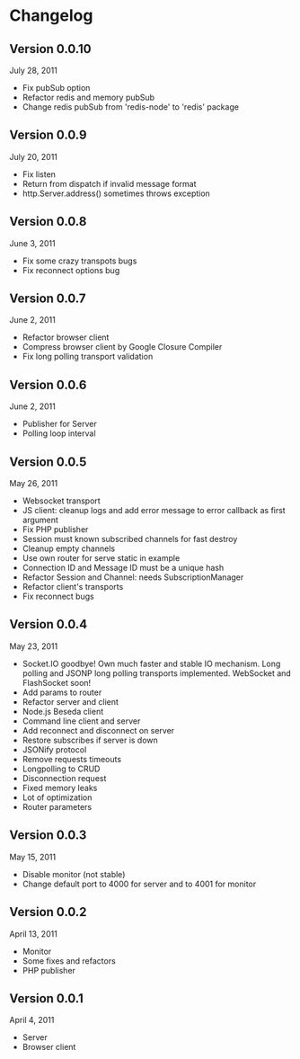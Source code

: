Changelog
======

Version 0.0.10
---
July 28, 2011

* Fix pubSub option
* Refactor redis and memory pubSub
* Change redis pubSub from 'redis-node' to 'redis' package 

Version 0.0.9
---
July 20, 2011

* Fix listen
* Return from dispatch if invalid message format
* http.Server.address() sometimes throws exception

Version 0.0.8
---
June 3, 2011

* Fix some crazy transpots bugs
* Fix reconnect options bug

Version 0.0.7
---
June 2, 2011

* Refactor browser client
* Compress browser client by Google Closure Compiler
* Fix long polling transport validation

Version 0.0.6
---
June 2, 2011

* Publisher for Server
* Polling loop interval

Version 0.0.5
---
May 26, 2011

* Websocket transport
* JS client: cleanup logs and add error message to error callback as first argument
* Fix PHP publisher
* Session must known subscribed channels for fast destroy
* Cleanup empty channels
* Use own router for serve static in example
* Connection ID and Message ID must be a unique hash
* Refactor Session and Channel: needs SubscriptionManager
* Refactor client's transports
* Fix reconnect bugs

Version 0.0.4
---
May 23, 2011

* Socket.IO goodbye! Own much faster and stable IO mechanism.
  Long polling and JSONP long polling transports implemented. WebSocket and FlashSocket soon!
* Add params to router
* Refactor server and client
* Node.js Beseda client
* Command line client and server
* Add reconnect and disconnect on server
* Restore subscribes if server is down
* JSONify protocol
* Remove requests timeouts
* Longpolling to CRUD
* Disconnection request
* Fixed memory leaks
* Lot of optimization
* Router parameters

Version 0.0.3
---
May 15, 2011

* Disable monitor (not stable)
* Change default port to 4000 for server and to 4001 for monitor

Version 0.0.2
---
April 13, 2011

* Monitor
* Some fixes and refactors
* PHP publisher

Version 0.0.1
---
April 4, 2011

* Server
* Browser client
